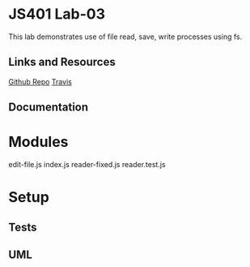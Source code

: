 # JS401 Lab-03 
This lab demonstrates use of file read, save, write processes using fs.

## Links and Resources
[Github Repo](https://github.com/401-advanced-javascript-1/lab-03)
[Travis](https://www.travis-ci.com/401-advanced-javascript-1/lab-03)

## Documentation

# Modules
edit-file.js
index.js
reader-fixed.js
reader.test.js

# Setup

## Tests

## UML